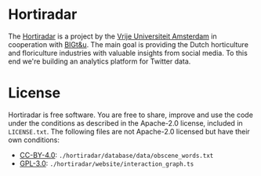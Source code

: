 # Hortiradar

The [Hortiradar][] is a project by the [Vrije Universiteit Amsterdam][VU] in
cooperation with [BIGt&u][]. The main goal is providing the Dutch horticulture
and floriculture industries with valuable insights from social media. To this
end we're building an analytics platform for Twitter data.

[hortiradar]: https://acba.labs.vu.nl/hortiradar/
[VU]: https://vu.nl/en/
[BIGt&u]: http://bigtu.nl

# License

Hortiradar is free software. You are free to share, improve and use the code
under the conditions as described in the Apache-2.0 license, included in
`LICENSE.txt`. The following files are not Apache-2.0 licensed but have their
own conditions:

- [CC-BY-4.0](https://creativecommons.org/licenses/by/4.0/): `./hortiradar/database/data/obscene_words.txt`
- [GPL-3.0](https://www.gnu.org/licenses/gpl-3.0.en.html): `./hortiradar/website/interaction_graph.ts`
